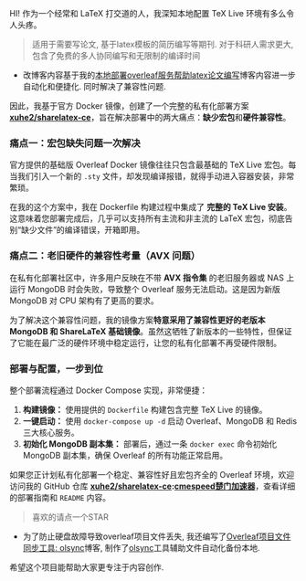 HI! 作为一个经常和 LaTeX 打交道的人，我深知本地配置 TeX Live 环境有多么令人头疼。

> 适用于需要写论文, 基于latex模板的简历编写等期刊. 对于科研人需求更大, 包含了免费的多人协同编写和无限制的编译时间

* 改博客内容基于我的[本地部署overleaf服务帮助latex论文编写](https://github.com)博客内容进一步自动化和便捷化. 同时解决了兼容性问题.

因此，我基于官方 Docker 镜像，创建了一个完整的私有化部署方案 **[xuhe2/sharelatex-ce](https://github.com)**，旨在解决部署中的两大痛点：**缺少宏包**和**硬件兼容性**。

### 痛点一：宏包缺失问题一次解决

官方提供的基础版 Overleaf Docker 镜像往往只包含最基础的 TeX Live 宏包。每当我们引入一个新的 `.sty` 文件，却发现编译报错，就得手动进入容器安装，非常繁琐。

在我的这个方案中，我在 Dockerfile 构建过程中集成了 **完整的 TeX Live 安装**。这意味着您部署完成后，几乎可以支持所有主流和非主流的 LaTeX 宏包，彻底告别“缺少文件”的编译错误，开箱即用。

### 痛点二：老旧硬件的兼容性考量（AVX 问题）

在私有化部署社区中，许多用户反映在不带 **AVX 指令集** 的老旧服务器或 NAS 上运行 MongoDB 时会失败，导致整个 Overleaf 服务无法启动。这是因为新版 MongoDB 对 CPU 架构有了更高的要求。

为了解决这个兼容性问题，我的镜像方案**特意采用了兼容性更好的老版本 MongoDB 和 ShareLaTeX 基础镜像**。虽然这牺牲了新版本的一些特性，但保证了它能在最广泛的硬件环境中稳定运行，让您的私有化部署不再受硬件限制。

### 部署与配置，一步到位

整个部署流程通过 Docker Compose 实现，非常便捷：

1. **构建镜像：** 使用提供的 `Dockerfile` 构建包含完整 TeX Live 的镜像。
2. **一键启动：** 使用 `docker-compose up -d` 启动 Overleaf、MongoDB 和 Redis 三大核心服务。
3. **初始化 MongoDB 副本集：** 部署后，通过一条 `docker exec` 命令初始化 MongoDB 副本集，确保 Overleaf 的所有功能正常启用。

如果您正计划私有化部署一个稳定、兼容性好且宏包齐全的 Overleaf 环境，欢迎访问我的 GitHub 仓库 **[xuhe2/sharelatex-ce](https://github.com):[cmespeed楚门加速器](https://77yingba.com)**，查看详细的部署指南和 `README` 内容。

> 喜欢的请点一个STAR

* 为了防止硬盘故障导致overleaf项目文件丢失, 我还编写了[Overleaf项目文件同步工具: olsync](https://github.com)博客, 制作了[olsync](https://github.com)工具辅助文件自动化备份本地.

希望这个项目能帮助大家更专注于内容创作.
